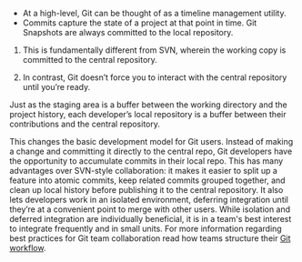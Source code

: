 - At a high-level, Git can be thought of as a timeline management utility. 
- Commits capture the state of a project at that point in time. Git Snapshots are always committed to the local repository. 

1. This is fundamentally different from SVN, wherein the working copy is committed to the central repository. 

2. In contrast, Git doesn’t force you to interact with the central repository until you’re ready. 

Just as the staging area is a buffer between the working directory and the project history, each developer’s local repository is a buffer between their contributions and the central repository.

This changes the basic development model for Git users. Instead of making a change and committing it directly to the central repo, Git developers have the opportunity to accumulate commits in their local repo. This has many advantages over SVN-style collaboration: it makes it easier to split up a feature into atomic commits, keep related commits grouped together, and clean up local history before publishing it to the central repository. It also lets developers work in an isolated environment, deferring integration until they’re at a convenient point to merge with other users. While isolation and deferred integration are individually beneficial, it is in a team's best interest to integrate frequently and in small units. For more information regarding best practices for Git team collaboration read how teams structure their [Git workflow](https://www.atlassian.com/git/tutorials/comparing-workflows).
